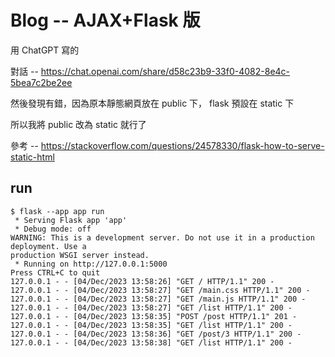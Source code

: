 # Blog -- AJAX+Flask 版

用 ChatGPT 寫的

對話 -- https://chat.openai.com/share/d58c23b9-33f0-4082-8e4c-5bea7c2be2ee

然後發現有錯，因為原本靜態網頁放在 public 下， flask 預設在 static 下

所以我將 public 改為 static 就行了

參考 -- https://stackoverflow.com/questions/24578330/flask-how-to-serve-static-html

## run

```
$ flask --app app run
 * Serving Flask app 'app'
 * Debug mode: off
WARNING: This is a development server. Do not use it in a production deployment. Use a
production WSGI server instead.
 * Running on http://127.0.0.1:5000
Press CTRL+C to quit
127.0.0.1 - - [04/Dec/2023 13:58:26] "GET / HTTP/1.1" 200 -
127.0.0.1 - - [04/Dec/2023 13:58:27] "GET /main.css HTTP/1.1" 200 -
127.0.0.1 - - [04/Dec/2023 13:58:27] "GET /main.js HTTP/1.1" 200 -
127.0.0.1 - - [04/Dec/2023 13:58:27] "GET /list HTTP/1.1" 200 -
127.0.0.1 - - [04/Dec/2023 13:58:35] "POST /post HTTP/1.1" 201 -
127.0.0.1 - - [04/Dec/2023 13:58:35] "GET /list HTTP/1.1" 200 -
127.0.0.1 - - [04/Dec/2023 13:58:36] "GET /post/3 HTTP/1.1" 200 -
127.0.0.1 - - [04/Dec/2023 13:58:38] "GET /list HTTP/1.1" 200 -
```

